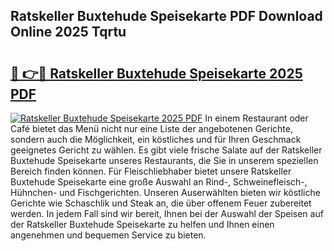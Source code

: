 ## Ratskeller Buxtehude Speisekarte PDF Download Online 2025 Tqrtu

# <h2><a href="http://gc68cf.nevu.top/?p=Ratskeller+Buxtehude+Speisekarte">🔗 👉🔴 Ratskeller Buxtehude Speisekarte 2025 PDF</a></h2>

[![Ratskeller Buxtehude Speisekarte 2025 PDF](https://i.imgur.com/dBaPXMq.png)](http://gc68cf.nevu.top/?p=Ratskeller+Buxtehude+Speisekarte)
In einem Restaurant oder Café bietet das Menü nicht nur eine Liste der angebotenen Gerichte, sondern auch die Möglichkeit, ein köstliches und für Ihren Geschmack geeignetes Gericht zu wählen. Es gibt viele frische Salate auf der Ratskeller Buxtehude Speisekarte unseres Restaurants, die Sie in unserem speziellen Bereich finden können. Für Fleischliebhaber bietet unsere Ratskeller Buxtehude Speisekarte eine große Auswahl an Rind-, Schweinefleisch-, Hühnchen- und Fischgerichten. Unseren Auserwählten bieten wir köstliche Gerichte wie Schaschlik und Steak an, die über offenem Feuer zubereitet werden. In jedem Fall sind wir bereit, Ihnen bei der Auswahl der Speisen auf der Ratskeller Buxtehude Speisekarte zu helfen und Ihnen einen angenehmen und bequemen Service zu bieten.
